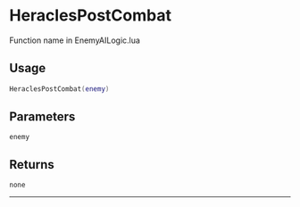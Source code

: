 # HeraclesPostCombat
Function name in EnemyAILogic.lua
## Usage
```lua
HeraclesPostCombat(enemy)
```
## Parameters
`enemy`
## Returns
`none`

---